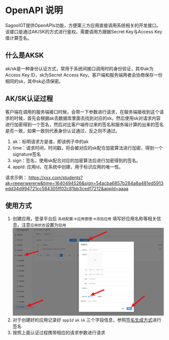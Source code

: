 # OpenAPI 说明

SagooIOT提供OpenAPIs功能，方便第三方应用直接调用系统相关的开发接口。该接口是通过AK/SK的方式进行鉴权。需要调用方跟据Secret Key与Access Key值计算签名。

## 什么是AKSK
ak/sk是一种身份认证方式，常用于系统间接口调用时的身份验证，其中ak为Access Key ID，sk为Secret Access Key。客户端和服务端两者会协商保存一份相同的sk，其中sk必须保密。

## AK/SK认证过程
客户端在调用的服务端接口时候，会带一下参数进行请求，在服务端接收到这个请求的时候，首先会根据ak去数据库里面去找到对应的sk，然后使用sk对请求内容进行加密得到一个签名，然后对比客户端传过来的签名和服务端计算的出来的签名是否一致，如果一致则代表身份认证通过，反之则不通过。
1. ak：标明请求方是谁，即该例子中的ak
2. time：请求时间，时间戳，将会被对应的sk配合加密算法进行加密，得到一个signature签名
3. sign：签名，使用sk配合对应的加密算法后进行加密得到的签名。
4. appId: 应用id，在系统中创建，用于标识应用的唯一性。

请求示例：
https://xxx.com/students?ak=reewrwererw&time=1640494526&sign=54acba6857b284a8a481ed5913edd34d994721cc584305ff02c81bb3ced17212&appId=aaaa

## 使用方式

1. 创建应用，登录平台后 `系统配置`->`应用管理`->`添加应用` 填写好应用名称等相关信息，注意`应用状态`设置为`启用`
   ![openapi-new-application.png](..%2F..%2Fpublic%2Fimgs%2Fdevelop%2Fopenapi%2Fopenapi-new-application.png)
2. 对于创建好的应用记录好 `appId` `ak` `sk` 三个字段信息，参照[签名生成方式](example.md)进行签名
3. 按照上面认证过程携带相应的请求参数进行请求
